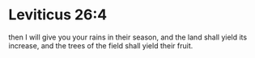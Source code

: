 # Leviticus 26:4

then I will give you your rains in their season, and the land shall yield its increase, and the trees of the field shall yield their fruit.
